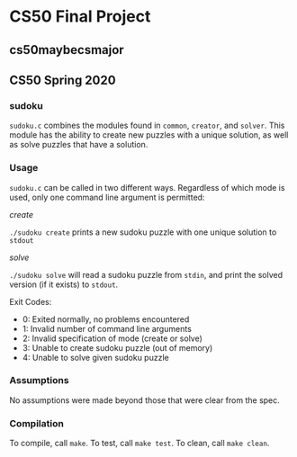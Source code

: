 # CS50 Final Project
## cs50maybecsmajor
## CS50 Spring 2020

### sudoku

`sudoku.c` combines the modules found in `common`, `creator`, and `solver`. This module has the ability to create new puzzles with a unique solution, as well as solve puzzles that have a solution.

### Usage

`sudoku.c` can be called in two different ways. Regardless of which mode is used, only one command line argument is permitted:

*create*

`./sudoku create` prints a new sudoku puzzle with one unique solution to `stdout`

*solve*

`./sudoku solve` will read a sudoku puzzle from `stdin`, and print the solved version (if it exists) to `stdout`.

Exit Codes:
- 0: Exited normally, no problems encountered
- 1: Invalid number of command line arguments
- 2: Invalid specification of mode (create or solve)
- 3: Unable to create sudoku puzzle (out of memory)
- 4: Unable to solve given sudoku puzzle

### Assumptions

No assumptions were made beyond those that were clear from the spec.

### Compilation

To compile, call `make`. To test, call `make test`. To clean, call `make clean`.
